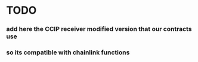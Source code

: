 # TODO
### add here the CCIP receiver modified version that our contracts use
### so its compatible with chainlink functions